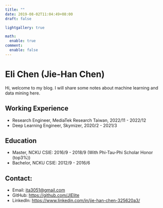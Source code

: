 ```yaml
---
title: ""
date: 2019-08-02T11:04:49+08:00
draft: false

lightgallery: true

math:
  enable: true
comment:
  enable: false
---
```


# Eli Chen (Jie-Han Chen)

Hi, welcome to my blog. I will share some notes about machine learning and data mining here.

## Working Experience
- Research Engineer, MediaTek Research Taiwan, 2022/11 - 2022/12
- Deep Learning Engineer, Skymizer, 2020/2 - 2021/3

## Education
- Master, NCKU CSIE: 2016/9 - 2018/9 (With Phi-Tau-Phi Scholar Honor (top3%))
- Bachelor, NCKU CSIE: 2012/9 - 2016/6

## Contact:
- Email: ita3051@gmail.com
- GitHub: https://github.com/JIElite
- LinkedIn: https://www.linkedin.com/in/jie-han-chen-325620a3/
